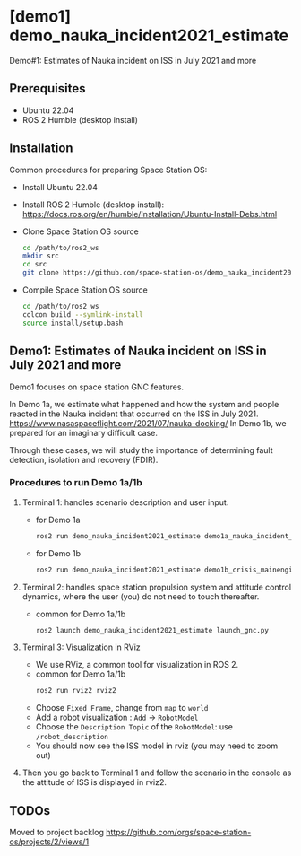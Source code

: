# [demo1] demo_nauka_incident2021_estimate
Demo#1: Estimates of Nauka incident on ISS in July 2021 and more

## Prerequisites
- Ubuntu 22.04
- ROS 2 Humble (desktop install)

## Installation
Common procedures for preparing Space Station OS:
- Install Ubuntu 22.04
- Install ROS 2 Humble (desktop install):
  https://docs.ros.org/en/humble/Installation/Ubuntu-Install-Debs.html

- Clone Space Station OS source

    ```sh
    cd /path/to/ros2_ws
    mkdir src
    cd src
    git clone https://github.com/space-station-os/demo_nauka_incident2021_estimate.git
    ```

- Compile Space Station OS source

    ```sh
    cd /path/to/ros2_ws
    colcon build --symlink-install
    source install/setup.bash
    ```

## Demo1: Estimates of Nauka incident on ISS in July 2021 and more
Demo1 focuses on space station GNC features.

In Demo 1a, we estimate what happened and how the system and people reacted in the Nauka incident that occurred on the ISS in July 2021.
https://www.nasaspaceflight.com/2021/07/nauka-docking/
In Demo 1b, we prepared for an imaginary difficult case.

Through these cases, we will study the importance of determining fault detection, isolation and recovery (FDIR).

### Procedures to run Demo 1a/1b
1. Terminal 1: handles scenario description and user input.
    - for Demo 1a
        ```sh
        ros2 run demo_nauka_incident2021_estimate demo1a_nauka_incident_estimate
        ```

    - for Demo 1b
        ```sh
        ros2 run demo_nauka_incident2021_estimate demo1b_crisis_mainengine
        ```

2. Terminal 2: handles space station propulsion system and attitude control dynamics, where the user (you) do not need to touch thereafter.
    - common for Demo 1a/1b
        ```sh
        ros2 launch demo_nauka_incident2021_estimate launch_gnc.py
        ```

3. Terminal 3: Visualization in RViz
    - We use RViz, a common tool for visualization in ROS 2.
    - common for Demo 1a/1b
        ```sh
        ros2 run rviz2 rviz2
        ```
    - Choose `Fixed Frame`, change from `map` to `world`
    - Add a robot visualization : `Add` -> `RobotModel`
    - Choose the  `Description Topic` of the `RobotModel`: use `/robot_description`
    - You should now see the ISS model in rviz (you may need to zoom out)

4. Then you go back to Terminal 1 and follow the scenario in the console as the attitude of ISS is displayed in rviz2.

## TODOs
Moved to project backlog https://github.com/orgs/space-station-os/projects/2/views/1 
